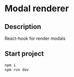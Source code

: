 # Modal renderer

## Description

React-hook for render modals

## Start project

```bash
npm i
npm run dev
```
